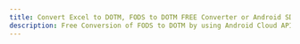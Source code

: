 ---title: Convert Excel to DOTM, FODS to DOTM FREE Converter or Android SDKdescription: Free Conversion of FODS to DOTM by using Android Cloud APIs & SDKs. Also Create, Edit & Render Microsoft Excel, CSV and SpreadsheetML worksheets or spreadsheet in the Cloud.---